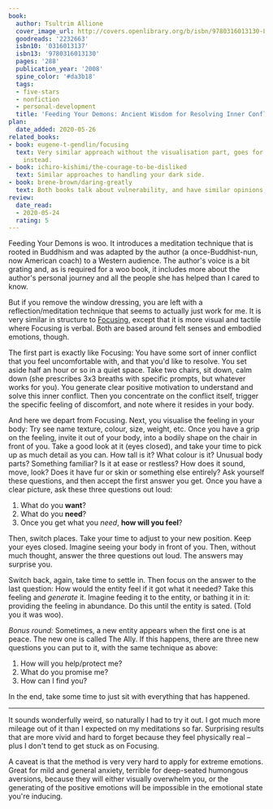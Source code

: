 ```yaml
---
book:
  author: Tsultrim Allione
  cover_image_url: http://covers.openlibrary.org/b/isbn/9780316013130-L.jpg
  goodreads: '2232663'
  isbn10: '0316013137'
  isbn13: '9780316013130'
  pages: '288'
  publication_year: '2008'
  spine_color: '#da3b18'
  tags:
  - five-stars
  - nonfiction
  - personal-development
  title: 'Feeding Your Demons: Ancient Wisdom for Resolving Inner Conflict'
plan:
  date_added: 2020-05-26
related_books:
- book: eugene-t-gendlin/focusing
  text: Very similar approach without the visualisation part, goes for verbalisation
    instead.
- book: ichiro-kishimi/the-courage-to-be-disliked
  text: Similar approaches to handling your dark side.
- book: brene-brown/daring-greatly
  text: Both books talk about vulnerability, and have similar opinions, but come from a wildly different place.
review:
  date_read:
  - 2020-05-24
  rating: 5
---
```


Feeding Your Demons is woo. It introduces a meditation technique that is rooted in Buddhism and was adapted by the
author (a once-Buddhist-nun, now American coach) to a Western audience. The author's voice is a bit grating and, as is
required for a woo book, it includes more about the author's personal journey and all the people she has helped than I
cared to know.

But if you remove the window dressing, you are left with a reflection/meditation technique that seems to actually just
work for me. It is very similar in structure to [Focusing](/eugene-t-gendlin/focusing/), except that it
is more visual and tactile where Focusing is verbal. Both are based around felt senses and embodied emotions, though.

The first part is exactly like Focusing: You have some sort of inner conflict that you feel uncomfortable with, and that
you'd like to resolve. You set aside half an hour or so in a quiet space. Take two chairs, sit down, calm down (she
prescribes 3x3 breaths with specific prompts, but whatever works for you). You generate clear positive motivation to
understand and solve this inner conflict. Then you concentrate on the conflict itself, trigger the specific feeling of
discomfort, and note where it resides in your body.

And here we depart from Focusing. Next, you visualise the feeling in your body: Try see name texture, colour, size,
weight, etc. Once you have a grip on the feeling, invite it out of your body, into a bodily shape on the chair in front
of you. Take a good look at it (eyes closed), and take your time to pick up as much detail as you can. How tall is it?
What colour is it? Unusual body parts? Something familiar? Is it at ease or restless? How does it sound, move, look?
Does it have fur or skin or something else entirely? Ask yourself these questions, and then accept the first answer you
get. Once you have a clear picture, ask these three questions out loud:

1. What do you **want**?
2. What do you **need**?
3. Once you get what you *need*, **how will you feel**?

Then, switch places. Take your time to adjust to your new position. Keep your eyes closed. Imagine seeing your body in
front of you. Then, without much thought, answer the three questions out loud. The answers may surprise you.

Switch back, again, take time to settle in. Then focus on the answer to the last question: How would the entity feel if
it got what it needed? Take this feeling and *generate* it. Imagine feeding it to the entity, or bathing it in it:
providing the feeling in abundance. Do this until the entity is sated. (Told you it was woo).

*Bonus round:* Sometimes, a new entity appears when the first one is at peace. The new one is called The Ally. If this
happens, there are three new questions you can put to it, with the same technique as above:

1. How will you help/protect me?
2. What do you promise me?
3. How can I find you?

In the end, take some time to just sit with everything that has happened.

--------------------

It sounds wonderfully weird, so naturally I had to try it out. I got much more mileage out of it than I expected on my
meditations so far. Surprising results that are more vivid and hard to forget because they feel physically real – plus I
don't tend to get stuck as on Focusing.

A caveat is that the method is very very hard to apply for extreme emotions. Great for mild and general anxiety,
terrible for deep-seated humongous aversions, because they will either visually overwhelm you, or the generating of the
positive emotions will be impossible in the emotional state you're inducing.
